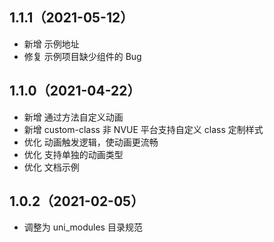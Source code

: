 ## 1.1.1（2021-05-12）

- 新增 示例地址
- 修复 示例项目缺少组件的 Bug

## 1.1.0（2021-04-22）

- 新增 通过方法自定义动画
- 新增 custom-class 非 NVUE 平台支持自定义 class 定制样式
- 优化 动画触发逻辑，使动画更流畅
- 优化 支持单独的动画类型
- 优化 文档示例

## 1.0.2（2021-02-05）

- 调整为 uni_modules 目录规范
